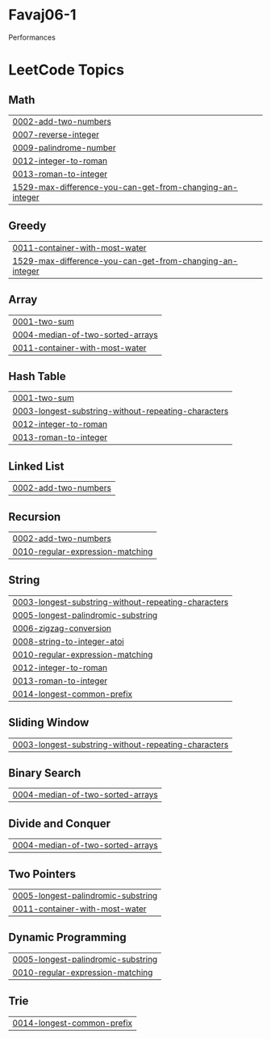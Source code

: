 # Favaj06-1
Performances

<!---LeetCode Topics Start-->
# LeetCode Topics
## Math
|  |
| ------- |
| [0002-add-two-numbers](https://github.com/Favaj06/Favaj06-1/tree/master/0002-add-two-numbers) |
| [0007-reverse-integer](https://github.com/Favaj06/Favaj06-1/tree/master/0007-reverse-integer) |
| [0009-palindrome-number](https://github.com/Favaj06/Favaj06-1/tree/master/0009-palindrome-number) |
| [0012-integer-to-roman](https://github.com/Favaj06/Favaj06-1/tree/master/0012-integer-to-roman) |
| [0013-roman-to-integer](https://github.com/Favaj06/Favaj06-1/tree/master/0013-roman-to-integer) |
| [1529-max-difference-you-can-get-from-changing-an-integer](https://github.com/Favaj06/Favaj06-1/tree/master/1529-max-difference-you-can-get-from-changing-an-integer) |
## Greedy
|  |
| ------- |
| [0011-container-with-most-water](https://github.com/Favaj06/Favaj06-1/tree/master/0011-container-with-most-water) |
| [1529-max-difference-you-can-get-from-changing-an-integer](https://github.com/Favaj06/Favaj06-1/tree/master/1529-max-difference-you-can-get-from-changing-an-integer) |
## Array
|  |
| ------- |
| [0001-two-sum](https://github.com/Favaj06/Favaj06-1/tree/master/0001-two-sum) |
| [0004-median-of-two-sorted-arrays](https://github.com/Favaj06/Favaj06-1/tree/master/0004-median-of-two-sorted-arrays) |
| [0011-container-with-most-water](https://github.com/Favaj06/Favaj06-1/tree/master/0011-container-with-most-water) |
## Hash Table
|  |
| ------- |
| [0001-two-sum](https://github.com/Favaj06/Favaj06-1/tree/master/0001-two-sum) |
| [0003-longest-substring-without-repeating-characters](https://github.com/Favaj06/Favaj06-1/tree/master/0003-longest-substring-without-repeating-characters) |
| [0012-integer-to-roman](https://github.com/Favaj06/Favaj06-1/tree/master/0012-integer-to-roman) |
| [0013-roman-to-integer](https://github.com/Favaj06/Favaj06-1/tree/master/0013-roman-to-integer) |
## Linked List
|  |
| ------- |
| [0002-add-two-numbers](https://github.com/Favaj06/Favaj06-1/tree/master/0002-add-two-numbers) |
## Recursion
|  |
| ------- |
| [0002-add-two-numbers](https://github.com/Favaj06/Favaj06-1/tree/master/0002-add-two-numbers) |
| [0010-regular-expression-matching](https://github.com/Favaj06/Favaj06-1/tree/master/0010-regular-expression-matching) |
## String
|  |
| ------- |
| [0003-longest-substring-without-repeating-characters](https://github.com/Favaj06/Favaj06-1/tree/master/0003-longest-substring-without-repeating-characters) |
| [0005-longest-palindromic-substring](https://github.com/Favaj06/Favaj06-1/tree/master/0005-longest-palindromic-substring) |
| [0006-zigzag-conversion](https://github.com/Favaj06/Favaj06-1/tree/master/0006-zigzag-conversion) |
| [0008-string-to-integer-atoi](https://github.com/Favaj06/Favaj06-1/tree/master/0008-string-to-integer-atoi) |
| [0010-regular-expression-matching](https://github.com/Favaj06/Favaj06-1/tree/master/0010-regular-expression-matching) |
| [0012-integer-to-roman](https://github.com/Favaj06/Favaj06-1/tree/master/0012-integer-to-roman) |
| [0013-roman-to-integer](https://github.com/Favaj06/Favaj06-1/tree/master/0013-roman-to-integer) |
| [0014-longest-common-prefix](https://github.com/Favaj06/Favaj06-1/tree/master/0014-longest-common-prefix) |
## Sliding Window
|  |
| ------- |
| [0003-longest-substring-without-repeating-characters](https://github.com/Favaj06/Favaj06-1/tree/master/0003-longest-substring-without-repeating-characters) |
## Binary Search
|  |
| ------- |
| [0004-median-of-two-sorted-arrays](https://github.com/Favaj06/Favaj06-1/tree/master/0004-median-of-two-sorted-arrays) |
## Divide and Conquer
|  |
| ------- |
| [0004-median-of-two-sorted-arrays](https://github.com/Favaj06/Favaj06-1/tree/master/0004-median-of-two-sorted-arrays) |
## Two Pointers
|  |
| ------- |
| [0005-longest-palindromic-substring](https://github.com/Favaj06/Favaj06-1/tree/master/0005-longest-palindromic-substring) |
| [0011-container-with-most-water](https://github.com/Favaj06/Favaj06-1/tree/master/0011-container-with-most-water) |
## Dynamic Programming
|  |
| ------- |
| [0005-longest-palindromic-substring](https://github.com/Favaj06/Favaj06-1/tree/master/0005-longest-palindromic-substring) |
| [0010-regular-expression-matching](https://github.com/Favaj06/Favaj06-1/tree/master/0010-regular-expression-matching) |
## Trie
|  |
| ------- |
| [0014-longest-common-prefix](https://github.com/Favaj06/Favaj06-1/tree/master/0014-longest-common-prefix) |
<!---LeetCode Topics End-->
